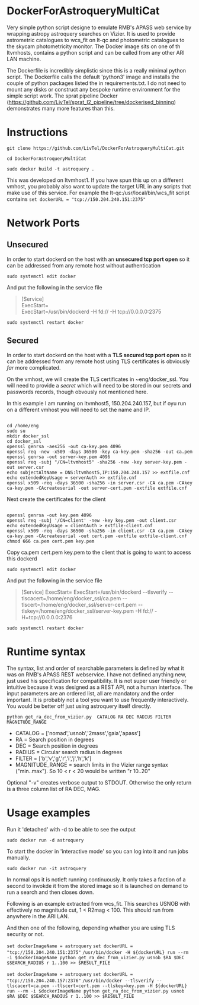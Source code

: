 # DockerForAstroqueryMultiCat
Very simple python script designe to emulate RMB's APASS web service by wrapping astropy astroquery searches on Vizier. It is used to provide astrometric catalogues to wcs_fit on lt-qc and photometric catalogues to the skycam photometricity monitor. The Docker image sits on one of th ltvmhosts, contains a python script and can be called from any other ARI LAN machine.

The Dockerfile is incredibly simplistic since this is a really minimal python script.  The Dockerfile calls the default 'python3' image and installs the couple of python packages listed the in requirements.txt. I do not need to mount any disks or construct any bespoke runtime environment for the simple script work. The sprat pipeline Docker (https://github.com/LivTel/sprat_l2_pipeline/tree/dockerised_binning) demonstrates many more features than this.

# Instructions

``git clone https://github.com/LivTel/DockerForAstroqueryMultiCat.git``

``cd DockerForAstroqueryMultiCat``

``sudo docker build -t astroquery .``

This was developed on ltvmhost1. If you have spun this up on a different vmhost, you probably also want to update the target URL in any scripts that make use of this service. For example the
lt-qc:/usr/local/bin/wcs_fit script contains
``set dockerURL = "tcp://150.204.240.151:2375"``

# Network Ports

## Unsecured

In order to start dockerd on the host with an **unsecured tcp port open** so it can be addressed from any remote host without authentication

``sudo systemctl edit docker``
 
And put the following in the service file

> [Service]<br>
> ExecStart=<br>
> ExecStart=/usr/bin/dockerd -H fd:// -H tcp://0.0.0.0:2375

``sudo systemctl restart docker``

## Secured

In order to start dockerd on the host with a **TLS secured tcp port open** so it can be addressed from any remote host using TLS certificates
is obviously _far_ more complicated.

On the vmhost, we will create the TLS certificates in ~eng/docker_ssl. You will need to provide a _secret_ which will need to be stored in
our secrets and passwords records, though obvously not mentioned here.

In this example I am running on ltvmhost5, 150.204.240.157, but if oyu run on a different vmhost you will need to set the name and IP.

<pre><code>
cd /home/eng
sudo su
mkdir docker_ssl
cd docker_ssl
openssl genrsa -aes256 -out ca-key.pem 4096
openssl req -new -x509 -days 36500 -key ca-key.pem -sha256 -out ca.pem
openssl genrsa -out server-key.pem 4096
openssl req -subj "/CN=ltvmhost5" -sha256 -new -key server-key.pem -out server.csr
echo subjectAltName = DNS:ltvmhost5,IP:150.204.240.157 >> extfile.cnf
echo extendedKeyUsage = serverAuth >> extfile.cnf
openssl x509 -req -days 36500 -sha256 -in server.csr -CA ca.pem -CAkey ca-key.pem -CAcreateserial -out server-cert.pem -extfile extfile.cnf
</code></pre>

Next create the certificates for the client

<pre><code>
openssl genrsa -out key.pem 4096
openssl req -subj '/CN=client' -new -key key.pem -out client.csr
echo extendedKeyUsage = clientAuth > extfile-client.cnf
openssl x509 -req -days 36500 -sha256 -in client.csr -CA ca.pem -CAkey ca-key.pem -CAcreateserial -out cert.pem -extfile extfile-client.cnf
chmod 666 ca.pem cert.pem key.pem
</code></pre>

Copy ca.pem cert.pem key.pem to the client that is going to want to access this dockerd

``sudo systemctl edit docker``

And put the following in the service file

> [Service]
> ExecStart=
> ExecStart=/usr/bin/dockerd --tlsverify --tlscacert=/home/eng/docker_ssl/ca.pem --tlscert=/home/eng/docker_ssl/server-cert.pem --tlskey=/home/eng/docker_ssl/server-key.pem -H fd:// -H=tcp://0.0.0.0:2376

``sudo systemctl restart docker``


# Runtime syntax

The syntax, list and order of searchable parameters is defined by what it was on RMB's APASS REST webservice. I have not defined anything new, just used his specification for compatibility. It is not super user friendly or intuitive because it was designed as a REST API, not a human interface. The input parameters are an ordered list, all are mandatory and the order important. It is probably not a tool you want to use frequently interactively. You would be better off just using astroquery itself directly.

``python get_ra_dec_from_vizier.py  CATALOG RA DEC RADIUS FILTER MAGNITUDE_RANGE``

* CATALOG = ['nomad','usnob','2mass','gaia','apass']
* RA = Search position in degrees
* DEC = Search position in degrees
* RADIUS = Circular search radius in degrees
* FILTER = ['b','v','g','r','i','j','h','k']
* MAGNITUDE_RANGE = search limits in the Vizier range syntax ("min..max"). So 10 < r < 20 would be written "r 10..20"

Optional "-v" creates verbose output to STDOUT. Otherwise the only return is a three column list of RA DEC, MAG.


# Usage examples



Run it 'detached' with -d to be able to see the output

``sudo docker run -d astroquery``

To start the docker in 'interactive mode' so you can log into it and run jobs manually.

``sudo docker run -it astroquery``

In normal ops it is notleft running continuously. It only takes a faction of a second to invokde it from the stored image
so it is launched on demand to run a search and then closes down.

Following is an example extracted from wcs_fit. This searches USNOB with effectively no magnitude cut, 1 < R2mag < 100. This should run from anywhere in the ARI LAN.


And then one of the following, depending whather you are using TLS security or not.

``set dockerImageName = astroquery``
``set dockerURL = "tcp://150.204.240.151:2375"``
``/usr/bin/docker -H ${dockerURL} run --rm -i $dockerImageName python get_ra_dec_from_vizier.py usnob $RA $DEC $SEARCH_RADIUS r 1..100 >> $RESULT_FILE ``

``set dockerImageName = astroquery``
``set dockerURL = "tcp://150.204.240.157:2376"``
``/usr/bin/docker --tlsverify --tlscacert=ca.pem --tlscert=cert.pem --tlskey=key.pem -H ${dockerURL} run --rm -i $dockerImageName python get_ra_dec_from_vizier.py usnob $RA $DEC $SEARCH_RADIUS r 1..100 >> $RESULT_FILE ``



